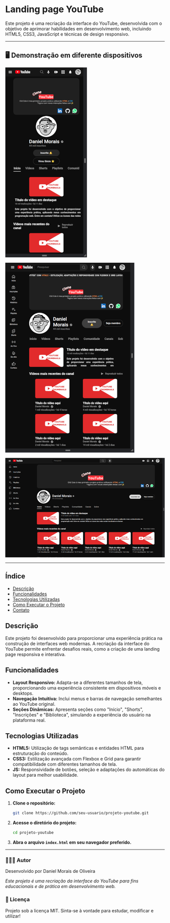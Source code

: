 # Landing page YouTube

Este projeto é uma recriação da interface do YouTube, desenvolvida com o objetivo de aprimorar habilidades em desenvolvimento web, incluindo HTML5, CSS3, JavaScript e técnicas de design responsivo.

---

## 🖥️ Demonstração em diferente dispositivos

![Demonstração mobile](/assets/images/mobile.png)

![Demonstração tablets](/assets/images/tablet.png)

![Demonstração descktop](/assets/images/descktop.png)

---

## Índice

- [Descrição](#descrição)
- [Funcionalidades](#funcionalidades)
- [Tecnologias Utilizadas](#tecnologias-utilizadas)
- [Como Executar o Projeto](#como-executar-o-projeto)
- [Contato](#contato)

## Descrição

Este projeto foi desenvolvido para proporcionar uma experiência prática na construção de interfaces web modernas. A recriação da interface do YouTube permite enfrentar desafios reais, como a criação de uma landing page responsiva e interativa.

## Funcionalidades

- **Layout Responsivo:** Adapta-se a diferentes tamanhos de tela, proporcionando uma experiência consistente em dispositivos móveis e desktops.
- **Navegação Intuitiva:** Inclui menus e barras de navegação semelhantes ao YouTube original.
- **Seções Dinâmicas:** Apresenta seções como "Início", "Shorts", "Inscrições" e "Biblioteca", simulando a experiência do usuário na plataforma real.

## Tecnologias Utilizadas

- **HTML5:** Utilização de tags semânticas e entidades HTML para estruturação do conteúdo.
- **CSS3:** Estilização avançada com Flexbox e Grid para garantir compatibilidade com diferentes tamanhos de tela.
- **JS:** Responsividade de botões, seleção e adaptações do automáticas do layout para melhor usabilidade.

## Como Executar o Projeto

1. **Clone o repositório:**

   ```bash
   git clone https://github.com/seu-usuario/projeto-youtube.git

2. **Acesse o diretório do projeto:**

   ```bash
   cd projeto-youtube

3. **Abra o arquivo `index.html` em seu navegador preferido.**

--- 

### 🧑🏽‍💻 Autor
Desenvolvido por Daniel Morais de Oliveira

*Este projeto é uma recriação da interface do YouTube para fins educacionais e de prática em desenvolvimento web.*

### 📜 Licença
Projeto sob a licença MIT. Sinta-se à vontade para estudar, modificar e utilizar!